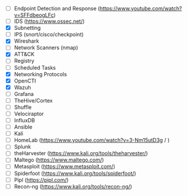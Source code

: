 - [ ] Endpoint Detection and Response (https://www.youtube.com/watch?v=SFFdbeogLFc)
- [ ] IDS (https://www.ossec.net/)
- [x] Subnetting
- [ ] IPS (snort/cisco/checkpoint)
- [x] Wireshark
- [ ] Network Scanners (nmap)
- [x] ATT&CK
- [ ] Registry
- [ ] Scheduled Tasks
- [x] Networking Protocols
- [x] OpenCTI
- [x] Wazuh
- [ ] Grafana
- [ ] TheHive/Cortex
- [ ] Shuffle
- [ ] Velociraptor
- [ ] InfluxDB
- [ ] Ansible
- [ ] Kali
- [ ] HomeLab (https://www.youtube.com/watch?v=3-Nm15utD3g / )
- [ ] Splunk
- [ ] theHarvester (https://www.kali.org/tools/theharvester/)
- [ ] Maltego (https://www.maltego.com/)
- [ ] Metasploit (https://www.metasploit.com/)
- [ ] Spiderfoot (https://www.kali.org/tools/spiderfoot/)
- [ ] Pipl (https://pipl.com/)
- [ ] Recon-ng (https://www.kali.org/tools/recon-ng/)